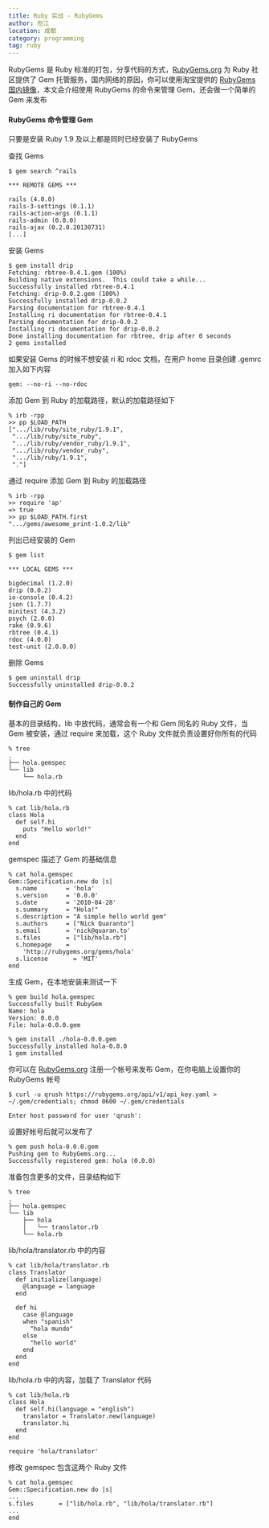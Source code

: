 ```yaml
---
title: Ruby 实战 - RubyGems
author: 但江
location: 成都
category: programming
tag: ruby
---
```


RubyGems 是 Ruby 标准的打包，分享代码的方式，[RubyGems.org][1] 为 Ruby 社区提供了 Gem 托管服务，国内网络的原因，你可以使用淘宝提供的 [RubyGems 国内镜像][2]，本文会介绍使用 RubyGems 的命令来管理 Gem，还会做一个简单的 Gem 来发布

#### RubyGems 命令管理 Gem

只要是安装 Ruby 1.9 及以上都是同时已经安装了 RubyGems

查找 Gems

	$ gem search ^rails

	*** REMOTE GEMS ***

	rails (4.0.0)
	rails-3-settings (0.1.1)
	rails-action-args (0.1.1)
	rails-admin (0.0.0)
	rails-ajax (0.2.0.20130731)
	[...]

安装 Gems

	$ gem install drip
	Fetching: rbtree-0.4.1.gem (100%)
	Building native extensions.  This could take a while...
	Successfully installed rbtree-0.4.1
	Fetching: drip-0.0.2.gem (100%)
	Successfully installed drip-0.0.2
	Parsing documentation for rbtree-0.4.1
	Installing ri documentation for rbtree-0.4.1
	Parsing documentation for drip-0.0.2
	Installing ri documentation for drip-0.0.2
	Done installing documentation for rbtree, drip after 0 seconds
	2 gems installed

如果安装 Gems 的时候不想安装 ri 和 rdoc 文档，在用户 home 目录创建 .gemrc 加入如下内容

	gem: --no-ri --no-rdoc

添加 Gem 到 Ruby 的加载路径，默认的加载路径如下

	% irb -rpp
	>> pp $LOAD_PATH
	[".../lib/ruby/site_ruby/1.9.1",
	 ".../lib/ruby/site_ruby",
	 ".../lib/ruby/vendor_ruby/1.9.1",
	 ".../lib/ruby/vendor_ruby",
	 ".../lib/ruby/1.9.1",
	 "."]

通过 require 添加 Gem 到 Ruby 的加载路径

	% irb -rpp
	>> require 'ap'
	=> true
	>> pp $LOAD_PATH.first
	".../gems/awesome_print-1.0.2/lib"

列出已经安装的 Gem

	$ gem list

	*** LOCAL GEMS ***

	bigdecimal (1.2.0)
	drip (0.0.2)
	io-console (0.4.2)
	json (1.7.7)
	minitest (4.3.2)
	psych (2.0.0)
	rake (0.9.6)
	rbtree (0.4.1)
	rdoc (4.0.0)
	test-unit (2.0.0.0)

删除 Gems

	$ gem uninstall drip
	Successfully uninstalled drip-0.0.2

#### 制作自己的 Gem

基本的目录结构，lib 中放代码，通常会有一个和 Gem 同名的 Ruby 文件，当 Gem 被安装，通过 require 来加载，这个 Ruby 文件就负责设置好你所有的代码

	% tree
	.
	├── hola.gemspec
	└── lib
	    └── hola.rb

lib/hola.rb 中的代码

	% cat lib/hola.rb
	class Hola
	  def self.hi
	    puts "Hello world!"
	  end
	end

gemspec 描述了 Gem 的基础信息

	% cat hola.gemspec
	Gem::Specification.new do |s|
	  s.name        = 'hola'
	  s.version     = '0.0.0'
	  s.date        = '2010-04-28'
	  s.summary     = "Hola!"
	  s.description = "A simple hello world gem"
	  s.authors     = ["Nick Quaranto"]
	  s.email       = 'nick@quaran.to'
	  s.files       = ["lib/hola.rb"]
	  s.homepage    =
	    'http://rubygems.org/gems/hola'
	  s.license       = 'MIT'
	end

生成 Gem，在本地安装来测试一下

	% gem build hola.gemspec
	Successfully built RubyGem
	Name: hola
	Version: 0.0.0
	File: hola-0.0.0.gem

	% gem install ./hola-0.0.0.gem
	Successfully installed hola-0.0.0
	1 gem installed

你可以在 [RubyGems.org][1] 注册一个帐号来发布 Gem，在你电脑上设置你的 RubyGems 帐号

	$ curl -u qrush https://rubygems.org/api/v1/api_key.yaml >
	~/.gem/credentials; chmod 0600 ~/.gem/credentials

	Enter host password for user 'qrush':

设置好帐号后就可以发布了

	% gem push hola-0.0.0.gem
	Pushing gem to RubyGems.org...
	Successfully registered gem: hola (0.0.0)

准备包含更多的文件，目录结构如下

	% tree
	.
	├── hola.gemspec
	└── lib
	    ├── hola
	    │   └── translator.rb
	    └── hola.rb

lib/hola/translator.rb 中的内容

	% cat lib/hola/translator.rb
	class Translator
	  def initialize(language)
	    @language = language
	  end

	  def hi
	    case @language
	    when "spanish"
	      "hola mundo"
	    else
	      "hello world"
	    end
	  end
	end

lib/hola.rb 中的内容，加载了 Translator 代码 

	% cat lib/hola.rb
	class Hola
	  def self.hi(language = "english")
	    translator = Translator.new(language)
	    translator.hi
	  end
	end

	require 'hola/translator'

修改 gemspec 包含这两个 Ruby 文件

	% cat hola.gemspec
	Gem::Specification.new do |s|
	...
	s.files       = ["lib/hola.rb", "lib/hola/translator.rb"]
	...
	end

[1]: https://rubygems.org
[2]: http://ruby.taobao.org
